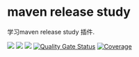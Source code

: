 # maven release study

学习maven release study 插件.

![](https://img.shields.io/badge/language-java-orange.svg)
![](https://img.shields.io/badge/标题的文字-内容的文字-blue.svg?style=flat-square)
![](https://img.shields.io/sonar/coverage/net.sunxu.study:maven-release-study.svg?server=https%3A%2F%2Fsonarqube.sunxu.net&sonarVersion=7.9?style=flat-square)
[![Quality Gate Status](https://sonarqube.sunxu.net/api/project_badges/measure?project=net.sunxu.study%3Amaven-release-study&metric=alert_status&style=flat-square)](https://sonarqube.sunxu.net/dashboard?id=net.sunxu.study%3Amaven-release-study)
[![Coverage](https://sonarqube.sunxu.net/api/project_badges/measure?project=net.sunxu.study%3Amaven-release-study&metric=coverage)](https://sonarqube.sunxu.net/dashboard?id=net.sunxu.study%3Amaven-release-study)